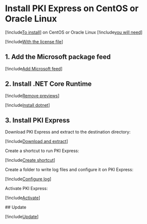 ﻿# Install PKI Express on CentOS or Oracle Linux

[!include[To install](includes/intro-prefix.md)] on CentOS or Oracle Linux [!include[you will need](includes/intro-suffix.md)]

[!include[With the license file](includes/prereqs-reminder.md)]

## 1. Add the Microsoft package feed

[!include[Add Microsoft feed](../../../../includes/pki-express/centos/add-feed.md)]

## 2. Install .NET Core Runtime

[!include[Remove previews](includes/remove-previews.md)]

[!include[Install dotnet](../../../../includes/pki-express/centos/install-dotnet.md)]

## 3. Install PKI Express

Download PKI Express and extract to the destination directory:

[!include[Download and extract](../../../../includes/pki-express/linux/download-extract-curl.md)]

Create a shortcut to run PKI Express:

[!include[Create shortcut](../../../../includes/pki-express/centos/create-shortcut.md)]

Create a folder to write log files and configure it on PKI Express:

[!include[Configure log](../../../../includes/pki-express/linux/config-log.md)]

Activate PKI Express:

[!include[Activate](../../../../includes/pki-express/linux/activate.md)]

<a name="update" />
## Update

[!include[Update](includes/update-curl.md)]
